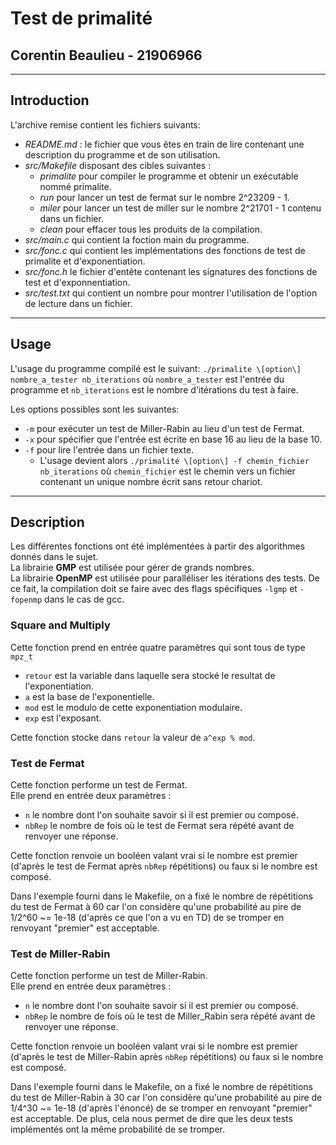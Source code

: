 # Test de primalité
Corentin Beaulieu - 21906966
---
---

## Introduction

L'archive remise contient les fichiers suivants:
* _README.md_ : le fichier que vous êtes en train de lire contenant une description du programme et de son utilisation.
* _src/Makefile_ disposant des cibles suivantes :
    * *primalite* pour compiler le programme et obtenir un exécutable nommé primalite.
    * *run* pour lancer un test de fermat sur le nombre 2^23209 - 1.
    * *miler* pour lancer un test de miller sur le nombre 2^21701 - 1 contenu dans un fichier.
    * *clean* pour effacer tous les produits de la compilation.
* _src/main.c_ qui contient la foction main du programme.
* _src/fonc.c_ qui contient les implémentations des fonctions de test de primalite et d'exponentiation.
* _src/fonc.h_ le fichier d'entête contenant les signatures des fonctions de test et d'exponnentiation.
* _src/test.txt_ qui contient un nombre pour montrer l'utilisation de l'option de lecture dans un fichier.

---
## Usage

L'usage du programme compilé est le suivant: 
`./primalite \[option\] nombre_a_tester nb_iterations`
où `nombre_a_tester` est l'entrée du programme et
    `nb_iterations` est le nombre d'itérations du test à faire.

Les options possibles sont les suivantes:
* `-m` pour exécuter un test de Miller-Rabin au lieu d'un test de Fermat.
* `-x` pour spécifier que l'entrée est écrite en base 16 au lieu de la base 10.
* `-f` pour lire l'entrée dans un fichier texte.
    * L'usage devient alors `./primalité \[option\] -f chemin_fichier nb_iterations` où `chemin_fichier` est le chemin vers un fichier contenant un unique nombre écrit sans retour chariot.

---

## Description
Les différentes fonctions ont été implémentées à partir des algorithmes donnés dans le sujet.\
La librairie **GMP** est utilisée pour gérer de grands nombres.\
La librairie **OpenMP** est utilisée pour paralléliser les itérations des tests.
De ce fait, la compilation doit se faire avec des flags spécifiques `-lgmp` et `-fopenmp` dans le cas de gcc.

### Square and Multiply
Cette fonction prend en entrée quatre paramètres qui sont tous de type `mpz_t`
* `retour` est la variable dans laquelle sera stocké le resultat de l'exponentiation.
* `a` est la base de l'exponentielle.
* `mod` est le modulo de cette exponentiation modulaire.
* `exp` est l'exposant.

Cette fonction stocke dans `retour` la valeur de `a^exp % mod`.

### Test de Fermat 
Cette fonction performe un test de Fermat.\
Elle prend en entrée deux paramètres :
* `n` le nombre dont l'on souhaite savoir si il est premier ou composé.
* `nbRep` le nombre de fois où le test de Fermat sera répété avant de renvoyer une réponse.

Cette fonction renvoie un booléen valant vrai si le nombre est premier (d'après le test de Fermat après `nbRep` répétitions) ou faux si le nombre est composé.

Dans l'exemple fourni dans le Makefile, on a fixé le nombre de répétitions du test de Fermat à 60 car l'on considère qu'une probabilité au pire de 1/2^60 ~= 1e-18 (d'après ce que l'on a vu en TD) de se tromper en renvoyant "premier" est acceptable.

### Test de Miller-Rabin

Cette fonction performe un test de Miller-Rabin.\
Elle prend en entrée deux paramètres :
* `n` le nombre dont l'on souhaite savoir si il est premier ou composé.
* `nbRep` le nombre de fois où le test de Miller_Rabin sera répété avant de renvoyer une réponse.

Cette fonction renvoie un booléen valant vrai si le nombre est premier (d'après le test de Miller-Rabin après `nbRep` répétitions) ou faux si le nombre est composé.

Dans l'exemple fourni dans le Makefile, on a fixé le nombre de répétitions du test de Miller-Rabin à 30 car l'on considère qu'une probabilité au pire de 1/4^30 ~= 1e-18 (d'après l'énoncé) de se tromper en renvoyant "premier" est acceptable. De plus, cela nous permet de dire que les deux tests implémentés ont la même probabilité de se tromper.
